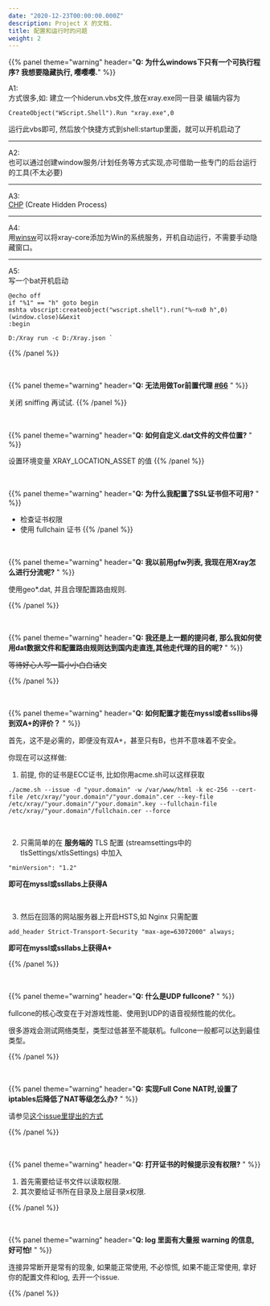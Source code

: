 ```yaml
---
date: "2020-12-23T00:00:00.000Z"
description: Project X 的文档.
title: 配置和运行时的问题
weight: 2
---
```


{{% panel theme="warning" header="**Q: 为什么windows下只有一个可执行程序? 我想要隐藏执行, 嘤嘤嘤.**" %}}

A1: <br />
方式很多,如:
建立一个hiderun.vbs文件,放在xray.exe同一目录
编辑内容为
```
CreateObject("WScript.Shell").Run "xray.exe",0
```
运行此vbs即可, 然后放个快捷方式到shell:startup里面，就可以开机启动了

---
A2: <br />
也可以通过创建window服务/计划任务等方式实现,亦可借助一些专门的后台运行的工具(不太必要)

---
A3: <br />
[CHP](http://www.commandline.co.uk/chp/) (Create Hidden Process)

---
A4: <br />
用[winsw](https://github.com/winsw/winsw)可以将xray-core添加为Win的系统服务，开机自动运行，不需要手动隐藏窗口。

---
A5: <br />
写一个bat开机启动<br />
```
@echo off
if "%1" == "h" goto begin
mshta vbscript:createobject("wscript.shell").run("%~nx0 h",0)(window.close)&&exit
:begin

D:/Xray run -c D:/Xray.json `
```
{{% /panel %}}

<br />

{{% panel theme="warning" header="**Q: 无法用做Tor前置代理 [#66](https://github.com/XTLS/Xray-core/issues/66)** " %}}

关闭 sniffing 再试试.
{{% /panel %}}

<br />

{{% panel theme="warning" header="**Q: 如何自定义.dat文件的文件位置?** " %}}

设置环境变量 XRAY_LOCATION_ASSET 的值
{{% /panel %}}

<br />

{{% panel theme="warning" header="**Q: 为什么我配置了SSL证书但不可用?** " %}}

- 检查证书权限
- 使用 fullchain 证书
{{% /panel %}}

<br />

{{% panel theme="warning" header="**Q: 我以前用gfw列表, 我现在用Xray怎么进行分流呢?** " %}}

使用geo*.dat, 并且合理配置路由规则.

{{% /panel %}}

<br />

{{% panel theme="warning" header="**Q: 我还是上一题的提问者, 那么我如何使用dat数据文件和配置路由规则达到国内走直连,其他走代理的目的呢?** " %}}

~~等待好心人写一篇小小白白话文~~

{{% /panel %}}

<br />

{{% panel theme="warning" header="**Q: 如何配置才能在myssl或者ssllibs得到双A+的评价？** " %}}

首先，这不是必需的，即便没有双A+，甚至只有B，也并不意味着不安全。

你现在可以这样做:

1. 前提, 你的证书是ECC证书, 比如你用acme.sh可以这样获取
```
./acme.sh --issue -d "your.domain" -w /var/www/html -k ec-256 --cert-file /etc/xray/"your.domain"/"your.domain".cer --key-file /etc/xray/"your.domain"/"your.domain".key --fullchain-file /etc/xray/"your.domain"/fullchain.cer --force

```

<br /> 

2. 只需简单的在 **服务端的** TLS 配置 (streamsettings中的tlsSettings/xtlsSettings) 中加入
```
"minVersion": "1.2"
```
**即可在myssl或ssllabs上获得A**

 <br /> 

3. 然后在回落的网站服务器上开启HSTS,如 Nginx 只需配置   
```
add_header Strict-Transport-Security "max-age=63072000" always;
```
**即可在myssl或ssllabs上获得A+**

{{% /panel %}}

<br />

{{% panel theme="warning" header="**Q: 什么是UDP fullcone?** " %}}

fullcone的核心改变在于对游戏性能、使用到UDP的语音视频性能的优化。

很多游戏会测试网络类型，类型过低甚至不能联机。fullcone一般都可以达到最佳类型。

{{% /panel %}}

<br />

{{% panel theme="warning" header="**Q: 实现Full Cone NAT时,设置了iptables后降低了NAT等级怎么办?** " %}}

请参见[这个issue里提出的方式](https://github.com/XTLS/Xray-core/issues/161)

{{% /panel %}}

<br />

{{% panel theme="warning" header="**Q: 打开证书的时候提示没有权限?** " %}}

1. 首先需要给证书文件以读取权限.
2. 其次要给证书所在目录及上层目录x权限.

{{% /panel %}}

<br />

{{% panel theme="warning" header="**Q: log 里面有大量报 warning 的信息, 好可怕!** " %}}

连接异常断开是常有的现象, 如果能正常使用, 不必惊慌, 如果不能正常使用, 拿好你的配置文件和log, 去开一个issue.

{{% /panel %}}

<br />

